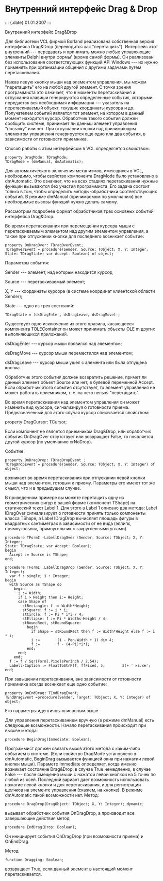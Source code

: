 Внутренний интерфейс Drag & Drop
================================

::: {.date}
01.01.2007
:::

Внутренний интерфейс Drag&Drop

Для библиотеки VCL фирмой Borland реализована собственная версия
интерфейса Drag&Drop (переводится как \"перетащить\"). Интерфейс этот
внутренний --- передавать и принимать можно любые управляющие элементы
Delphi внутри формы\' (кроме самой формы). Он реализован без
использования соответствующих функций API Windows --- их нужно применять
при организации общения с другими задачами путем перетаскивания.

Нажав левую кнопку мыши над элементом управления, мы можем
\"перетащить\" его на любой другой элемент. С точки зрения программиста
это означает, что в моменты перетаскивания и отпускания клавиши
генерируются определенные события, которыми передается вся необходимая
информация --- указатель на перетаскиваемый объект, текущие координаты
курсора и др. Получателем событий является тот элемент, на котором в
данный момент находится курсор. Обработчик такого события должен
сообщить системе, принимает ли данньш элемент управления \"посылку\" или
нет. При отпускании кнопки над принимающим элементом управления
генерируется еще одно или два события, в зависимости от готовности
приемника.

Способ работы с этим интерфейсом в VCL определяется свойством:

    property DragMode: TDragMode;
    TDragMode = (dmManual, dmAutomatic);

Для автоматического включения механизмов, имеющихся в VCL, необходимо,
чтобы свойство компонента DragMode было установлено в dmAutomatic. Это
означает, что на всех стадиях перетаскивания нужные функции вызываются
без участия программиста. Его задача состоит только в том, чтобы
определить методы-обработчики соответствующих событий. В режиме dmManual
(принимаемом по умолчанию) все необходимые вызовы функций нужно делать
самому.

Рассмотрим подробнее формат обработчиков трех основных событий
интерфейса Drag&Drop.

Во время перетаскивания при перемещении курсора мыши с перетаскиваемым
элементом над другим элементом управления, а также при отпускании кнопки
для последнего возникает событие:

    property OnDragOver: TDragOverEvent;
    TDragOverEvent = procedure(Sender, Source: TObject; X, Y: Integer;
    State: TDragState; var Accept: Boolean) of object;

Параметры события:

Sender --- элемент, над которьм находится курсор;

Source --- перетаскиваемый элемент;

X, Y --- координаты курсора (в системе координат клиентской области
Sender);

State --- одно из трех состояний:

    TDragState = (dsDragEnter, dsDragLeave, dsDragMove) ;

Существует одно исключение из этого правила, касающееся компонента
TOLEContainer он может принимать объекты OLE m других выполняющихся
приложений.

dsDragEnter --- курсор мыши появился над элементом;

dsDragMove --- курсор мыши переместился над элементом;

dsDragLeave --- курсор мыши ушел с элемента или была отпущена кнопка.

Обработчик этого события должен возвратить решение, примет ли данный
элемент объект Source или нет, в булевой переменной Accept. Если
обработчик этого события отсутствует, то элемент управления не может
работать приемником, т. е. на него нельзя \"перетащить\".

Во время перетаскивания над элементом управления он может изменить вид
курсора, сигнализируя о готовности приема. Предназначенный для этого
случая курсор описывается свойством:

property DragCursor: TCursor;

Если компонент не является приемником Drag&Drop, или обработчик события
OnDragOver отсутствует или возвращает False, то появляется другой курсор
(по умолчанию crNoDrop).

Событие:

    property OnDragDrop: TDragDropEvent ;
    TDragDropEvent = procedure(Sender, Source: TObject; X, Y: Integer) of object;

возникает во время перетаскивания при отпускании левой кнопки мыши над
элементом, готовым к приему. Параметры его имеют тот же смысл, что и в
предыдущем случае.

В приведенном примере вы можете перетащить одну из геометрических фигур
в вашей форме (компонент TShape) на статический текст Label 1. Для этого
в Label 1 описано два метода: Label IDragOver сигнализирует о готовности
принять только компоненты класса TShape, a Label IDragDrop вычисляет
площадь фигуры в квадратных сантиметрах в зависимости от ее вида
(эллипс, прямоугольник, прямоугольник с закругленными углами).

    procedure TPormI -LabellDragOver (Sender, Source: TObject; X, Y: Integer;
    State: TDragState; var Accept: Boolean);
    begin 
      Accept := Source is TShape;
    end;
     
    procedure TFormI .LabellDragDrop (Sender, Source: TObject; X, Y: Integer);
      var f : single; i : Integer;
    begin
      with Source as TShape do 
        begin 
          i := Width; 
          if i > Height then i:= Height;
          case Shape of 
            stRectangle: f := Width*Height;
            stSquare: f := i * i;
            stCircle: f := Pi * i*i / 4;
            stEllipse: f := Pi * Widths-Height / 4;
            stRoundRect, stRoundSquare:
              begin
                if Shape = stRoundRect then f := Width*Height else f := i * i;
                i :=        (i - Pen.Width + 1) div 4;
                f :=        f - (4-Pi)*i*i;
              end;
          end;
        end;
      f := f / Sqr(Forml.PixelsPerInch / 2.54);
      Labell-Caption := FloatToStrF(f, ffFixed, 5,        2)+ ' кв.см';
    end;

При завышении перетаскивания, вне зависимости от готовности приемника
всегда возникает еще одно событие:

    property OnEndDrag: TEndDragEvent;
    TEndDragEvent =procedure(Sender, Target: TObject; X, Y: Integer) of object;

Его параметры идентичны описанным выше.

Для управления перетаскиванием вручную (в режиме dmManual) есть
следующие возможности. Начало перетаскивания происходит при вызове
метода:

    procedure BeginDrag(Immediate: Boolean);

Программист должен связать вызов этого метода с каким-либо событием в
системе. (Если свойство DragMode установлено в dmAutomatic, BeginDrag
вызывается функцией окна при нажатии левой кнопки мыши). Параметр
Immediate определяет, когда именно возникает состояние Drag&Drop: в
случае True немедленно, в случае False --- после смещения мыши с нажатой
левой кнопкой на 5 точек по любой из осей. Последний вариант дает
возможность использовать нажатие левой кнопки и для перетаскивания, и
для регистрации щелчков на элементе управления (скажем, на кнопке). В
режиме dmAutomatic такой возможности нет. Метод:

    procedure DragDrop(DragObject: TObject; X, Y: Integer); dynamic;

вызывает обработчик события OnDragDrop, а производит все завершающие
действия метод

    procedure EndDrag(Drop: Boolean);

Он инициирует события OnDragDrop (при возможности приема) и OnEndDrag.

Метод

    function Dragging: Boolean;

возвращает True, если данный элемент в настоящий момент перетаскивается.
